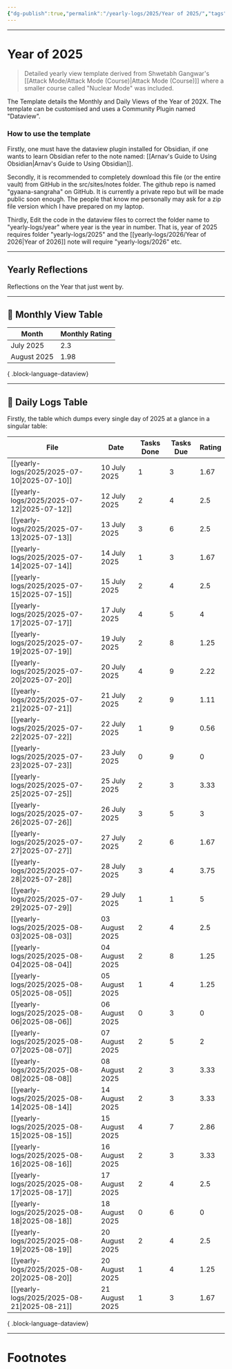 ```yaml
---
{"dg-publish":true,"permalink":"/yearly-logs/2025/Year of 2025/","tags":["Productivity"]}
---
```



---
# Year of 2025
> Detailed yearly view template derived from Shwetabh Gangwar's [[Attack Mode/Attack Mode (Course)\|Attack Mode (Course)]] where a smaller course called "Nuclear Mode" was included. 

The Template details the Monthly and Daily Views of the Year of 202X.
The template can be customised and uses a Community Plugin named "Dataview".

### How to use the template
Firstly, one must have the dataview plugin installed for Obsidian, if one wants to learn Obsidian refer to the note named: [[Arnav's Guide to Using Obsidian\|Arnav's Guide to Using Obsidian]]. 

Secondly, it is recommended to completely download this file (or the entire vault) from GitHub in the src/sites/notes folder. The github repo is named "gyaana-sangraha" on GitHub. It is currently a private repo but will be made public soon enough. The people that know me personally may ask for a zip file version which I have prepared on my laptop.

Thirdly,
Edit the code in the dataview files to correct the folder name to "yearly-logs/year" where year is the year in number. That is, year of 2025 requires folder "yearly-logs/2025" and the [[yearly-logs/2026/Year of 2026\|Year of 2026]] note will require "yearly-logs/2026" etc.

---
## Yearly Reflections
Reflections on the Year that just went by.

---
## 📅 Monthly View Table
| Month       | Monthly Rating |
| ----------- | -------------- |
| July 2025   | 2.3            |
| August 2025 | 1.98           |

{ .block-language-dataview}

---
## 📅 Daily Logs Table
Firstly, the table which dumps every single day of 2025 at a glance in a singular table:

| File                                           | Date           | Tasks Done | Tasks Due | Rating |
| ---------------------------------------------- | -------------- | ---------- | --------- | ------ |
| [[yearly-logs/2025/2025-07-10\|2025-07-10]] | 10 July 2025   | 1          | 3         | 1.67   |
| [[yearly-logs/2025/2025-07-12\|2025-07-12]] | 12 July 2025   | 2          | 4         | 2.5    |
| [[yearly-logs/2025/2025-07-13\|2025-07-13]] | 13 July 2025   | 3          | 6         | 2.5    |
| [[yearly-logs/2025/2025-07-14\|2025-07-14]] | 14 July 2025   | 1          | 3         | 1.67   |
| [[yearly-logs/2025/2025-07-15\|2025-07-15]] | 15 July 2025   | 2          | 4         | 2.5    |
| [[yearly-logs/2025/2025-07-17\|2025-07-17]] | 17 July 2025   | 4          | 5         | 4      |
| [[yearly-logs/2025/2025-07-19\|2025-07-19]] | 19 July 2025   | 2          | 8         | 1.25   |
| [[yearly-logs/2025/2025-07-20\|2025-07-20]] | 20 July 2025   | 4          | 9         | 2.22   |
| [[yearly-logs/2025/2025-07-21\|2025-07-21]] | 21 July 2025   | 2          | 9         | 1.11   |
| [[yearly-logs/2025/2025-07-22\|2025-07-22]] | 22 July 2025   | 1          | 9         | 0.56   |
| [[yearly-logs/2025/2025-07-23\|2025-07-23]] | 23 July 2025   | 0          | 9         | 0      |
| [[yearly-logs/2025/2025-07-25\|2025-07-25]] | 25 July 2025   | 2          | 3         | 3.33   |
| [[yearly-logs/2025/2025-07-26\|2025-07-26]] | 26 July 2025   | 3          | 5         | 3      |
| [[yearly-logs/2025/2025-07-27\|2025-07-27]] | 27 July 2025   | 2          | 6         | 1.67   |
| [[yearly-logs/2025/2025-07-28\|2025-07-28]] | 28 July 2025   | 3          | 4         | 3.75   |
| [[yearly-logs/2025/2025-07-29\|2025-07-29]] | 29 July 2025   | 1          | 1         | 5      |
| [[yearly-logs/2025/2025-08-03\|2025-08-03]] | 03 August 2025 | 2          | 4         | 2.5    |
| [[yearly-logs/2025/2025-08-04\|2025-08-04]] | 04 August 2025 | 2          | 8         | 1.25   |
| [[yearly-logs/2025/2025-08-05\|2025-08-05]] | 05 August 2025 | 1          | 4         | 1.25   |
| [[yearly-logs/2025/2025-08-06\|2025-08-06]] | 06 August 2025 | 0          | 3         | 0      |
| [[yearly-logs/2025/2025-08-07\|2025-08-07]] | 07 August 2025 | 2          | 5         | 2      |
| [[yearly-logs/2025/2025-08-08\|2025-08-08]] | 08 August 2025 | 2          | 3         | 3.33   |
| [[yearly-logs/2025/2025-08-14\|2025-08-14]] | 14 August 2025 | 2          | 3         | 3.33   |
| [[yearly-logs/2025/2025-08-15\|2025-08-15]] | 15 August 2025 | 4          | 7         | 2.86   |
| [[yearly-logs/2025/2025-08-16\|2025-08-16]] | 16 August 2025 | 2          | 3         | 3.33   |
| [[yearly-logs/2025/2025-08-17\|2025-08-17]] | 17 August 2025 | 2          | 4         | 2.5    |
| [[yearly-logs/2025/2025-08-18\|2025-08-18]] | 18 August 2025 | 0          | 6         | 0      |
| [[yearly-logs/2025/2025-08-19\|2025-08-19]] | 20 August 2025 | 2          | 4         | 2.5    |
| [[yearly-logs/2025/2025-08-20\|2025-08-20]] | 20 August 2025 | 1          | 4         | 1.25   |
| [[yearly-logs/2025/2025-08-21\|2025-08-21]] | 21 August 2025 | 1          | 3         | 1.67   |

{ .block-language-dataview}



---
# Footnotes